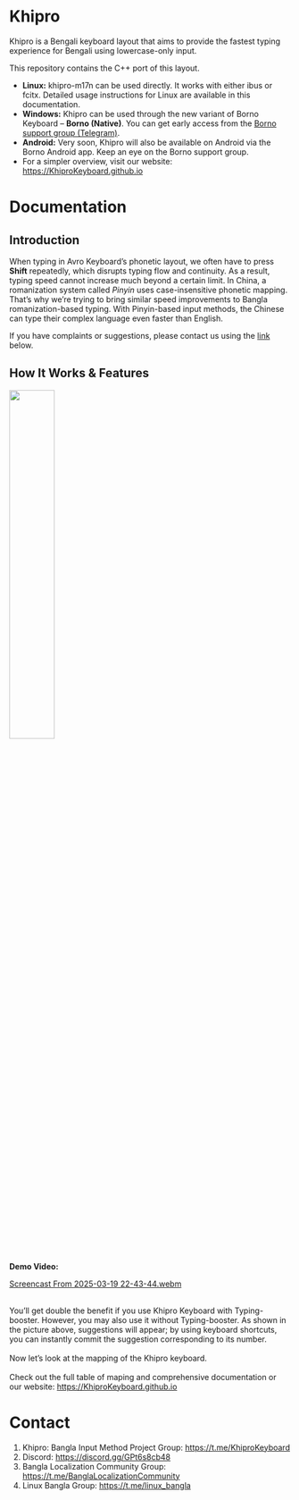 # Khipro

Khipro is a Bengali keyboard layout that aims to provide the fastest typing experience for Bengali using lowercase-only input. 

This repository contains the C++ port of this layout.


* **Linux:** khipro-m17n can be used directly. It works with either ibus or fcitx. Detailed usage instructions for Linux are available in this documentation.  
* **Windows:** Khipro can be used through the new variant of Borno Keyboard – **Borno (Native)**. You can get early access from the [Borno support group (Telegram)](https://t.me/codepotro).  
* **Android:** Very soon, Khipro will also be available on Android via the Borno Android app. Keep an eye on the Borno support group.  
* For a simpler overview, visit our website: https://KhiproKeyboard.github.io  

# Documentation

## Introduction
When typing in Avro Keyboard’s phonetic layout, we often have to press **Shift** repeatedly, which disrupts typing flow and continuity. As a result, typing speed cannot increase much beyond a certain limit. In China, a romanization system called *Pinyin* uses case-insensitive phonetic mapping. That’s why we’re trying to bring similar speed improvements to Bangla romanization-based typing. With Pinyin-based input methods, the Chinese can type their complex language even faster than English.  

If you have complaints or suggestions, please contact us using the [link](#contact) below.  

## How It Works & Features
<img src="https://github.com/rank-coder/khipro-m17n/assets/54497225/441be89b-2bba-4886-8f70-cb96745a5f3f" width=40% height=40%>
<br>
<b>Demo Video:</b> <br>

[Screencast From 2025-03-19 22-43-44.webm](https://github.com/user-attachments/assets/84f803a1-d01e-416e-addb-65c7f7cd6b91)


<br> You’ll get double the benefit if you use Khipro Keyboard with Typing-booster. However, you may also use it without Typing-booster. As shown in the picture above, suggestions will appear; by using keyboard shortcuts, you can instantly commit the suggestion corresponding to its number.  
<br>
Now let’s look at the mapping of the Khipro keyboard. <br> <br>
Check out the full table of maping and comprehensive documentation or our website: https://KhiproKeyboard.github.io
# Contact
1. Khipro: Bangla Input Method Project Group: https://t.me/KhiproKeyboard  
2. Discord: https://discord.gg/GPt6s8cb48  
3. Bangla Localization Community Group: https://t.me/BanglaLocalizationCommunity  
4. Linux Bangla Group: https://t.me/linux_bangla
